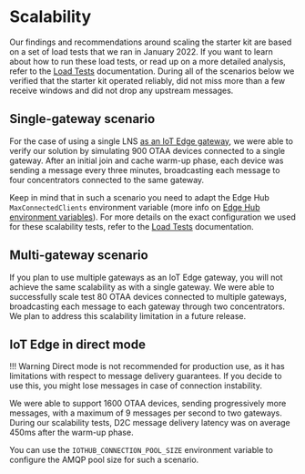 # Scalability

Our findings and recommendations around scaling the starter kit are based on a set of load tests that we ran in January 2022. If you want to learn about how to run these load tests, or read up on a more detailed analysis, refer to the [Load Tests](./testing/load_tests.md) documentation. During all of the scenarios below we verified that the starter kit operated reliably, did not miss more than a few receive windows and did not drop any upstream messages.

## Single-gateway scenario

For the case of using a single LNS [as an IoT Edge gateway](https://docs.microsoft.com/en-us/azure/iot-edge/iot-edge-as-gateway?view=iotedge-2020-11), we were able to verify our solution by simulating 900 OTAA devices connected to a single gateway. After an initial join and cache warm-up phase, each device was sending a message every three minutes, broadcasting each message to four concentrators connected to the same gateway.

Keep in mind that in such a scenario you need to adapt the Edge Hub `MaxConnectedClients` environment variable (more info on [Edge Hub environment variables](https://github.com/Azure/iotedge/blob/master/doc/EnvironmentVariables.md)). For more details on the exact configuration we used for these scalability tests, refer to the [Load Tests](./testing/load_tests.md) documentation.

## Multi-gateway scenario

If you plan to use multiple gateways as an IoT Edge gateway, you will not achieve the same scalability as with a single gateway. We were able to successfully scale test 80 OTAA devices connected to multiple gateways, broadcasting each message to each gateway through two concentrators. We plan to address this scalability limitation in a future release.

## IoT Edge in direct mode

!!! Warning
    Direct mode is not recommended for production use, as it has limitations with respect to message delivery guarantees. If you decide to use this, you might lose messages in case of connection instability.

We were able to support 1600 OTAA devices, sending progressively more messages, with a maximum of 9 messages per second to two gateways. During our scalability tests, D2C message delivery latency was on average 450ms after the warm-up phase.

You can use the `IOTHUB_CONNECTION_POOL_SIZE` environment variable to configure the AMQP pool size for such a scenario.
